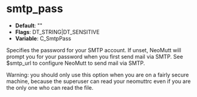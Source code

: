 # smtp_pass

- **Default**: ""
- **Flags**: DT_STRING|DT_SENSITIVE
- **Variable**: C_SmtpPass

Specifies the password for your SMTP account.  If unset, NeoMutt will
prompt you for your password when you first send mail via SMTP.
See $smtp_url to configure NeoMutt to send mail via SMTP.

Warning: you should only use this option when you are on a
fairly secure machine, because the superuser can read your neomuttrc even
if you are the only one who can read the file.
